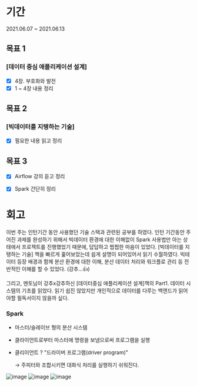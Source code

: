 # 기간
2021.06.07 ~ 2021.06.13

## 목표 1
### [데이터 중심 애플리케이션 설계]
- [x] 4장. 부호화와 발전
- [x] 1 ~ 4장 내용 정리

## 목표 2
### [빅데이터를 지탱하는 기술]
- [x] 필요한 내용 읽고 정리

## 목표 3
- [x] Airflow 강의 듣고 정리
- [x] Spark 간단히 정리



# 회고

이번 주는 인턴기간 동안 사용했던 기술 스택과 관련된 공부를 하였다. 인턴 기간동안 주어진 과제를 완성하기 위해서 빅데이터 환경에 대한 이해없이 Spark 사용법만 아는 상태에서 프로젝트를 진행했었기 때문에, 답답하고 찝찝한 마음이 있었다. [빅데이터를 지탱하는 기술] 책을 빠르게 훑어보았는데 쉽게 설명이 되어있어서 읽기 수월하였다. 빅테이터 등장 배경과 함께 분산 환경에 대한 이해, 분산 데이터 처리와 워크플로 관리 등 전반적인 이해를 할 수 있었다. (강추...👍)

그리고, 멘토님이 강추x강추하신 [데이터중심 애플리케이션 설계]책의 Part1. 데이터 시스템의 기초를 읽었다. 읽기 쉽진 않았지만 개인적으로 데이터를 다루는 백엔드가 읽어야할 필독서이지 않을까 싶다. 





### Spark

- 마스터/슬레이브 형의 분산 시스템

- 클라이언트로부터 마스터에 명령을 보냄으로써 프로그램을 실행

- 클리이언트 ? "드라이버 프로그램(driver program)"

  → 주피터와 조합시키면 대화식 처리를 실행하기 쉬워진다.



![image](https://user-images.githubusercontent.com/35985636/121778679-eaee7980-cbd2-11eb-832c-fc2bf105fc45.png)
![image](https://user-images.githubusercontent.com/35985636/121778698-022d6700-cbd3-11eb-988f-1e4be0680a23.png)
![image](https://user-images.githubusercontent.com/35985636/121778725-2a1cca80-cbd3-11eb-988d-088cef47b394.png)

